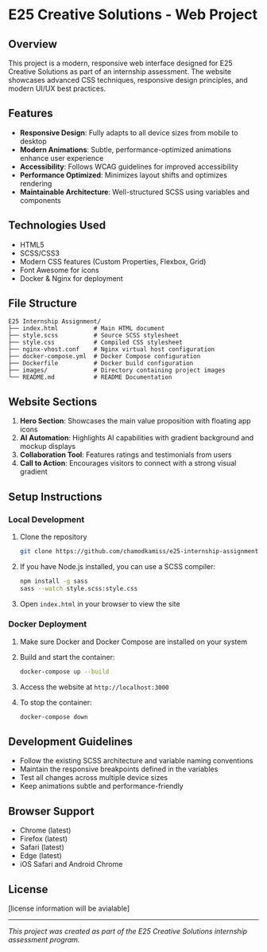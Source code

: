 # E25 Creative Solutions - Web Project

## Overview

This project is a modern, responsive web interface designed for E25 Creative Solutions as part of an internship assessment. The website showcases advanced CSS techniques, responsive design principles, and modern UI/UX best practices.

## Features

- **Responsive Design**: Fully adapts to all device sizes from mobile to desktop
- **Modern Animations**: Subtle, performance-optimized animations enhance user experience
- **Accessibility**: Follows WCAG guidelines for improved accessibility
- **Performance Optimized**: Minimizes layout shifts and optimizes rendering
- **Maintainable Architecture**: Well-structured SCSS using variables and components

## Technologies Used

- HTML5
- SCSS/CSS3
- Modern CSS features (Custom Properties, Flexbox, Grid)
- Font Awesome for icons
- Docker & Nginx for deployment

## File Structure

```
E25 Internship Assignment/
├── index.html          # Main HTML document
├── style.scss          # Source SCSS stylesheet
├── style.css           # Compiled CSS stylesheet
├── nginx-vhost.conf    # Nginx virtual host configuration
├── docker-compose.yml  # Docker Compose configuration
├── Dockerfile          # Docker build configuration
├── images/             # Directory containing project images
└── README.md           # README Documentation
```

## Website Sections

1. **Hero Section**: Showcases the main value proposition with floating app icons
2. **AI Automation**: Highlights AI capabilities with gradient background and mockup displays
3. **Collaboration Tool**: Features ratings and testimonials from users
4. **Call to Action**: Encourages visitors to connect with a strong visual gradient

## Setup Instructions

### Local Development

1. Clone the repository
   ```bash
   git clone https://github.com/chamodkamiss/e25-internship-assignment.git
   ```
2. If you have Node.js installed, you can use a SCSS compiler:
   ```bash
   npm install -g sass
   sass --watch style.scss:style.css
   ```
3. Open `index.html` in your browser to view the site

### Docker Deployment

1. Make sure Docker and Docker Compose are installed on your system

2. Build and start the container:
   ```bash
   docker-compose up --build
   ```
3. Access the website at `http://localhost:3000`

4. To stop the container:
   ```bash
   docker-compose down
   ```

## Development Guidelines

- Follow the existing SCSS architecture and variable naming conventions
- Maintain the responsive breakpoints defined in the variables
- Test all changes across multiple device sizes
- Keep animations subtle and performance-friendly

## Browser Support

- Chrome (latest)
- Firefox (latest)
- Safari (latest)
- Edge (latest)
- iOS Safari and Android Chrome

## License

[license information will be avialable]

---

*This project was created as part of the E25 Creative Solutions internship assessment program.*



